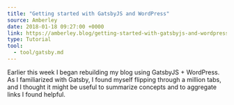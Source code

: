 ```yaml
---
title: "Getting started with GatsbyJS and WordPress"
source: Amberley
date: 2018-01-18 09:27:00 +0000
link: https://amberley.blog/getting-started-with-gatsbyjs-and-wordpress/
type: Tutorial
tool:
  - tool/gatsby.md
---
```

Earlier this week I began rebuilding my blog using GatsbyJS + WordPress. As I familiarized with Gatsby, I found myself flipping through a million tabs, and I thought it might be useful to summarize concepts and to aggregate links I found helpful.





